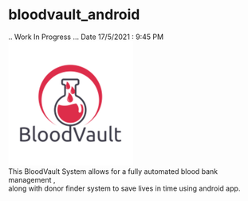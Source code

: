 # bloodvault_android
.. Work In Progress ... Date 17/5/2021 : 9:45 PM
<br>
![](app/src/main/res/drawable/splash_logo.png)
<br>
This BloodVault System allows for a fully automated blood bank management ,<br> along with donor finder system to save lives in time using android app.
